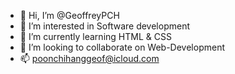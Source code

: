 - 👋 Hi, I’m @GeoffreyPCH
- 👀 I’m interested in Software development
- 🌱 I’m currently learning HTML & CSS
- 💞️ I’m looking to collaborate on Web-Development
- 📫 poonchihanggeof@icloud.com

<!---
GeoffreyPCH/GeoffreyPCH is a ✨ special ✨ repository because its `README.md` (this file) appears on your GitHub profile.
You can click the Preview link to take a look at your changes.
--->
